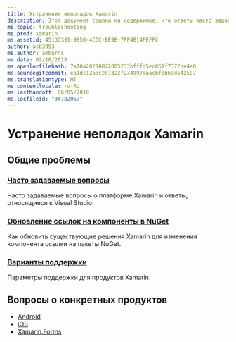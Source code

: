 ```yaml
---
title: Устранение неполадок Xamarin
description: Этот документ ссылки на содержимое, что ответы часто задаваемые вопросы о разработке приложений в Xamarin описывает обновление ссылок на компоненты для NuGet, рассматриваются варианты поддержки и ответы на вопросы о конкретных продуктов.
ms.topic: troubleshooting
ms.prod: xamarin
ms.assetid: 4513D391-9850-4CDC-BE9B-7FF4B14FEFFC
author: asb3993
ms.author: amburns
ms.date: 02/18/2018
ms.openlocfilehash: 7a10a20290872005233bfffd5ec861f7372be4a8
ms.sourcegitcommit: ea1dc12a3c2d7322f234997daacbfdb6ad542507
ms.translationtype: MT
ms.contentlocale: ru-RU
ms.lasthandoff: 06/05/2018
ms.locfileid: "34782067"
---
```

# <a name="xamarin-troubleshooting"></a>Устранение неполадок Xamarin

## <a name="general-issues"></a>Общие проблемы

### <a name="frequently-asked-questionsquestionsindexmd"></a>[Часто задаваемые вопросы](questions/index.md)

Часто задаваемые вопросы о платформе Xamarin и ответы, относящиеся к Visual Studio.

### <a name="updating-component-references-to-nugetcomponent-nugetmd"></a>[Обновление ссылок на компоненты в NuGet](component-nuget.md)

Как обновить существующие решения Xamarin для изменения компонента ссылки на пакеты NuGet.

### <a name="support-optionssupport-optionsmd"></a>[Варианты поддержки](support-options.md)

Параметры поддержки для продуктов Xamarin.

## <a name="product-specific-questions"></a>Вопросы о конкретных продуктов

- [Android](~/android/troubleshooting/questions/index.md)
- [iOS](~/ios/troubleshooting/questions/index.md)
- [Xamarin.Forms](~/xamarin-forms/troubleshooting/questions/index.md)
